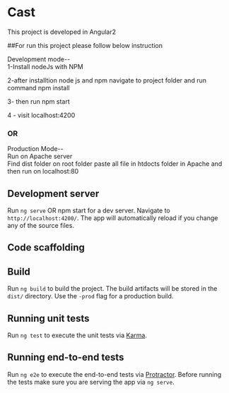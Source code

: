 # Cast

This  project is developed in Angular2<br>

##For run this  project please follow below  instruction<br>

Development mode--<br>
1-Install  nodeJs  with  NPM<br>

2-after installtion node js   and  npm navigate to project folder  and  run command  npm  install<br>

3- then run  npm start<br>

4 -  visit localhost:4200<br>

<h3>OR</h3>
Production Mode--<br>
Run on Apache server<br>
Find dist folder on root  folder paste  all  file in htdocts folder in Apache and then run on localhost:80






## Development server

Run `ng serve`  OR npm start for a dev server. Navigate to `http://localhost:4200/`. The app will automatically reload if you change any of the source files.

## Code scaffolding



## Build

Run `ng build` to build the project. The build artifacts will be stored in the `dist/` directory. Use the `-prod` flag for a production build.

## Running unit tests

Run `ng test` to execute the unit tests via [Karma](https://karma-runner.github.io).

## Running end-to-end tests

Run `ng e2e` to execute the end-to-end tests via [Protractor](http://www.protractortest.org/).
Before running the tests make sure you are serving the app via `ng serve`.




